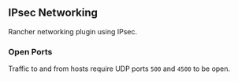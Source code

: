 ## IPsec Networking

Rancher networking plugin using IPsec.

### Open Ports

Traffic to and from hosts require UDP ports `500` and `4500` to be open.

